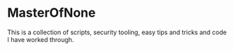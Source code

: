 # MasterOfNone
This is a collection of scripts, security tooling, easy tips and tricks and code I have worked through.
